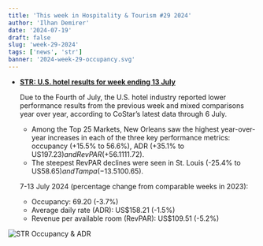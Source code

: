 ```yaml
---
title: 'This week in Hospitality & Tourism #29 2024'
author: 'Ilhan Demirer'
date: '2024-07-19'
draft: false
slug: 'week-29-2024'
tags: ['news', 'str']
banner: '2024-week-29-occupancy.svg'
---
```


- **[STR: U.S. hotel results for week ending 13 July](https://str.com/press-release/us-hotel-results-week-ending-13-july)**

  Due to the Fourth of July, the U.S. hotel industry reported lower performance results from the previous week and mixed comparisons year over year, according to CoStar’s latest data through 6 July.

  - Among the Top 25 Markets, New Orleans saw the highest year-over-year increases in each of the three key performance metrics: occupancy (+15.5% to 56.6%), ADR (+35.1% to US$197.23) and RevPAR (+56.1% to US$111.72).
  - The steepest RevPAR declines were seen in St. Louis (-25.4% to US$58.65) and Tampa (-13.5% to US$100.65).

  7-13 July 2024 (percentage change from comparable weeks in 2023):

  - Occupancy: 69.20 (-3.7%)
  - Average daily rate (ADR): US$158.21 (-1.5%)
  - Revenue per available room (RevPAR): US$109.51 (-5.2%)

![STR Occupancy & ADR](/images/blogimages/2024-week-29-occupancy.svg)
